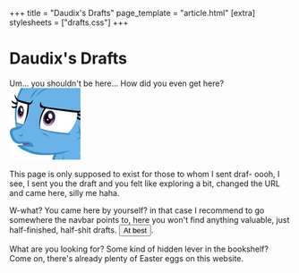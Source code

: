 +++
title = "Daudix's Drafts"
page_template = "article.html"
[extra]
stylesheets = ["drafts.css"]
+++

# Daudix's Drafts

Um... you shouldn't be here... How did you even get here? <img class="emoji no-hover" alt="trixie concern" src="trixie-concern.webp" />

This page is only supposed to exist for those to whom I sent draf- oooh, I see, I sent you the draft and you felt like exploring a bit, changed the URL and came here, silly me haha.

W-what? You came here by yourself? in that case I recommend to go somewhere the navbar points to, here you won't find anything valuable, just half-finished, half-shit drafts. <button id="at-best" onclick="atBest()">At best</button>.

<p id="bookshelf">
What are you looking for? Some kind of hidden lever in the bookshelf? Come on, there's already plenty of Easter eggs on this website.
</p>

<script type="text/javascript">
  const bookshelf = document.getElementById("bookshelf");

  function atBest() {
    bookshelf.classList.add("active");
  }
</script>
